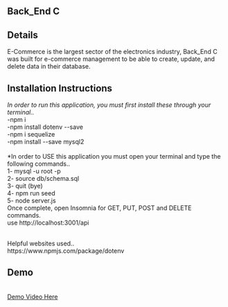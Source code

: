 ## Back_End C
## Details
E-Commerce is the largest sector of the electronics industry, Back_End C was built for e-commerce management to be able to create, update, and delete data in their database.
<br>
## Installation Instructions
*In order to run this application, you must first install these through your terminal..*<br>
-npm i<br>
-npm install dotenv --save<br>
-npm i sequelize<br>
-npm install --save mysql2<br><br>
*In order to USE this application you must open your terminal and type the following commands..
<br>
1- mysql -u root -p<br>
2- source db/schema.sql<br>
3- quit (bye)<br>
4- npm run seed<br>
5- node server.js
<br>
Once complete, open Insomnia for GET, PUT, POST and DELETE commands.
<br>
use http://localhost:3001/api

<br>
Helpful websites used..<br>
https://www.npmjs.com/package/dotenv 

## Demo
<br>
<a href="https://www.youtube.com/watch?v=SUGzq8XMLNM">Demo Video Here</a>